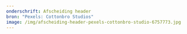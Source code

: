 ```yaml
---
onderschrift: Afscheiding header
bron: "Pexels: Cottonbro Studios"
image: /img/afscheiding-header-pexels-cottonbro-studio-6757773.jpg
---
```

